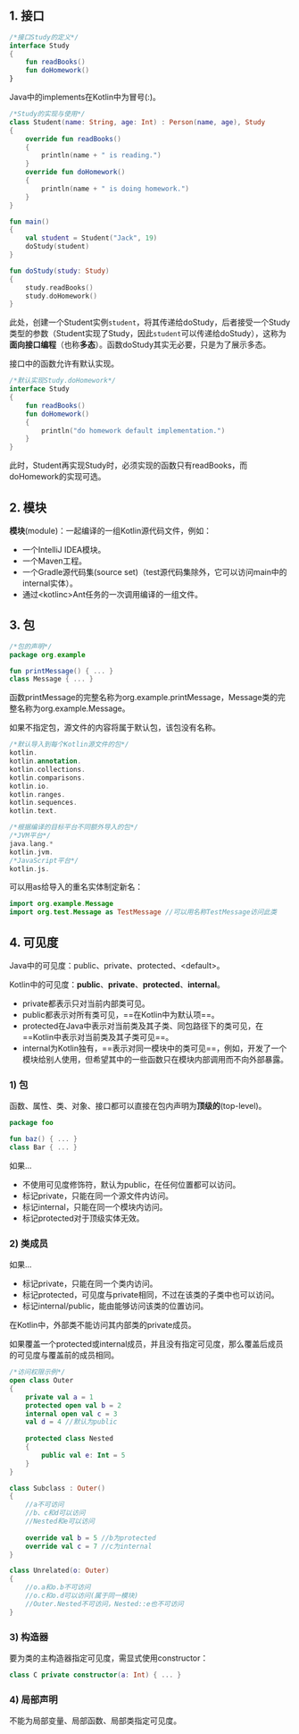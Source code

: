 ## 1. 接口

```Kotlin
/*接口Study的定义*/
interface Study
{
    fun readBooks()
    fun doHomework()
}
```

Java中的implements在Kotlin中为冒号(:)。

```Kotlin
/*Study的实现与使用*/
class Student(name: String, age: Int) : Person(name, age), Study
{
	override fun readBooks()
	{
		println(name + " is reading.")
	}
	override fun doHomework()
	{
		println(name + " is doing homework.")
	}
}

fun main()
{
	val student = Student("Jack", 19)
	doStudy(student)
}

fun doStudy(study: Study)
{
	study.readBooks()
	study.doHomework()
}
```

此处，创建一个Student实例`student`，将其传递给doStudy，后者接受一个Study类型的参数（Student实现了Study，因此`student`可以传递给doStudy），这称为**面向接口编程**（也称**多态**）。函数doStudy其实无必要，只是为了展示多态。

接口中的函数允许有默认实现。

```Kotlin
/*默认实现Study.doHomework*/
interface Study
{
	fun readBooks()
	fun doHomework()
	{
		println("do homework default implementation.")
	}
}
```

此时，Student再实现Study时，必须实现的函数只有readBooks，而doHomework的实现可选。

## 2. 模块

**模块**(module)：一起编译的一组Kotlin源代码文件，例如：

- 一个IntelliJ IDEA模块。
- 一个Maven工程。
- 一个Gradle源代码集(source set)（test源代码集除外，它可以访问main中的internal实体）。
- 通过\<kotlinc>Ant任务的一次调用编译的一组文件。

## 3. 包

```Kotlin
/*包的声明*/
package org.example

fun printMessage() { ... }
class Message { ... }
```

函数printMessage的完整名称为org.example.printMessage，Message类的完整名称为org.example.Message。

如果不指定包，源文件的内容将属于默认包，该包没有名称。

```Kotlin
/*默认导入到每个Kotlin源文件的包*/
kotlin.
kotlin.annotation.
kotlin.collections.
kotlin.comparisons.
kotlin.io.
kotlin.ranges.
kotlin.sequences.
kotlin.text.

/*根据编译的目标平台不同额外导入的包*/
/*JVM平台*/
java.lang.*
kotlin.jvm.
/*JavaScript平台*/
kotlin.js.
```

可以用as给导入的重名实体制定新名：

```Kotlin
import org.example.Message
import org.test.Message as TestMessage //可以用名称TestMessage访问此类
```

## 4. 可见度

Java中的可见度：public、private、protected、\<default>。

Kotlin中的可见度：**public**、**private**、**protected**、**internal**。

- private都表示只对当前内部类可见。
- public都表示对所有类可见，==在Kotlin中为默认项==。
- protected在Java中表示对当前类及其子类、同包路径下的类可见，在==Kotlin中表示对当前类及其子类可见==。
- internal为Kotlin独有，==表示对同一模块中的类可见==，例如，开发了一个模块给别人使用，但希望其中的一些函数只在模块内部调用而不向外部暴露。

### 1) 包

函数、属性、类、对象、接口都可以直接在包内声明为**顶级的**(top-level)。

```Kotlin
package foo

fun baz() { ... }
class Bar { ... }
```

如果...

- 不使用可见度修饰符，默认为public，在任何位置都可以访问。
- 标记private，只能在同一个源文件内访问。
- 标记internal，只能在同一个模块内访问。
- 标记protected对于顶级实体无效。

### 2) 类成员

如果...

- 标记private，只能在同一个类内访问。
- 标记protected，可见度与private相同，不过在该类的子类中也可以访问。
- 标记internal/public，能由能够访问该类的位置访问。

在Kotlin中，外部类不能访问其内部类的private成员。

如果覆盖一个protected或internal成员，并且没有指定可见度，那么覆盖后成员的可见度与覆盖前的成员相同。

```Kotlin
/*访问权限示例*/
open class Outer
{
    private val a = 1
    protected open val b = 2
    internal open val c = 3
    val d = 4 //默认为public
	
    protected class Nested
	{
        public val e: Int = 5
    }
}

class Subclass : Outer()
{
    //a不可访问
    //b、c和d可以访问
    //Nested和e可以访问
	
    override val b = 5 //b为protected
    override val c = 7 //c为internal
}

class Unrelated(o: Outer)
{
    //o.a和o.b不可访问
    //o.c和o.d可以访问(属于同一模块)
    //Outer.Nested不可访问，Nested::e也不可访问
}
```

### 3) 构造器

要为类的主构造器指定可见度，需显式使用constructor：

```Kotlin
class C private constructor(a: Int) { ... }
```

### 4) 局部声明

不能为局部变量、局部函数、局部类指定可见度。